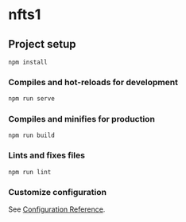 <!--
 * @Author: thisbytenico h349187021@163.com
 * @Date: 2022-11-01 14:37:53
 * @LastEditors: thisbytenico h349187021@163.com
 * @LastEditTime: 2022-11-01 14:38:24
 * @FilePath: \jims-official\README.md
 * @Description: 这是默认设置,请设置`customMade`, 打开koroFileHeader查看配置 进行设置: https://github.com/OBKoro1/koro1FileHeader/wiki/%E9%85%8D%E7%BD%AE
-->
# nfts1

## Project setup
```
npm install
```

### Compiles and hot-reloads for development
```1
npm run serve
```

### Compiles and minifies for production
```
npm run build
```

### Lints and fixes files
```
npm run lint
```

### Customize configuration
See [Configuration Reference](https://cli.vuejs.org/config/).
